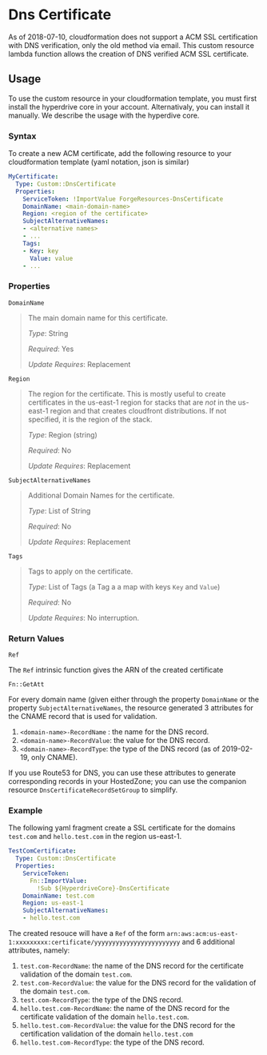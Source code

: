 # Dns Certificate

As of 2018-07-10, cloudformation does not support a ACM SSL
certification with DNS verification, only the old method via email. This
custom resource lambda function allows the creation of DNS verified ACM
SSL certificate.

## Usage

To use the custom resource in your cloudformation template, you must
first install the hyperdrive core in your account. Alternativaly, you
can install it manually. We describe the usage with the hyperdive core.

### Syntax

To create a new ACM certificate, add the following resource to your
cloudformation template (yaml notation, json is similar)

```yaml
MyCertificate:
  Type: Custom::DnsCertificate
  Properties:
    ServiceToken: !ImportValue ForgeResources-DnsCertificate
    DomainName: <main-domain-name>
    Region: <region of the certificate>
    SubjectAlternativeNames:
    - <alternative names>
    - ...
    Tags:
    - Key: key
      Value: value
    - ...
```

### Properties

`DomainName`

> The main domain name for this certificate.
>
> _Type_: String
>
> _Required_: Yes
>
> _Update Requires_: Replacement

`Region`

> The region for the certificate. This is mostly useful to create
> certificates in the us-east-1 region for stacks that are _not_ in the
> us-east-1 region and that creates cloudfront distributions. If not
> specified, it is the region of the stack.
>
> _Type_: Region (string)
>
> _Required_: No
>
> _Update Requires_: Replacement

`SubjectAlternativeNames`

> Additional Domain Names for the certificate.
>
> _Type_: List of String
>
> _Required_: No
>
> _Update Requires_: Replacement

`Tags`

> Tags to apply on the certificate.
>
> _Type_: List of Tags (a Tag a a map with keys `Key` and `Value`)
>
> _Required_: No
>
> _Update Requires_: No interruption.

### Return Values

`Ref`

The `Ref` intrinsic function gives the ARN of the created certificate

`Fn::GetAtt`

For every domain name (given either through the property `DomainName` or
the property `SubjectAlternativeNames`, the resource generated 3
attributes for the CNAME record that is used for validation.

1. `<domain-name>-RecordName` : the name for the DNS record.
2. `<domain-name>-RecordValue`: the value for the DNS record.
3. `<domain-name>-RecordType`: the type of the DNS record (as of 2019-02-19, only CNAME).

If you use Route53 for DNS, you can use these attributes to generate
corresponding records in your HostedZone; you can use the companion resource
`DnsCertificateRecordSetGroup` to simplify.

### Example

The following yaml fragment create a SSL certificate for the domains
`test.com` and `hello.test.com` in the region us-east-1.

```yaml
TestComCertificate:
  Type: Custom::DnsCertificate
  Properties:
    ServiceToken:
      Fn::ImportValue:
        !Sub ${HyperdriveCore}-DnsCertificate
    DomainName: test.com
    Region: us-east-1
    SubjectAlternativeNames:
    - hello.test.com
```

The created resouce will have a `Ref` of the form
`arn:aws:acm:us-east-1:xxxxxxxxx:certificate/yyyyyyyyyyyyyyyyyyyyyyyy`
and 6 additional attributes, namely:

1. `test.com-RecordName`: the name of the DNS record for the
   certificate validation of the domain `test.com`.
2. `test.com-RecordValue`: the value for the DNS record for the
   validation of the domain `test.com`.
3. `test.com-RecordType`: the type of the DNS record.
4. `hello.test.com-RecordName`: the name of the DNS record for the
   certificate validation of the domain `hello.test.com`.
5. `hello.test.com-RecordValue`: the value for the DNS record for the
   certification validation of the domain `hello.test.com`
6. `hello.test.com-RecordType`: the type of the DNS record.
 